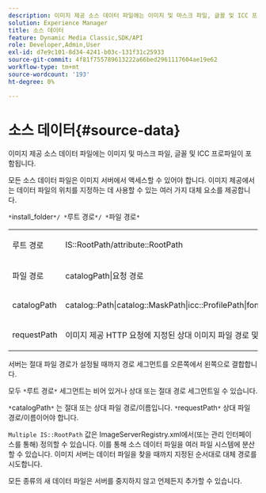 ```yaml
---
description: 이미지 제공 소스 데이터 파일에는 이미지 및 마스크 파일, 글꼴 및 ICC 프로파일이 포함됩니다.
solution: Experience Manager
title: 소스 데이터
feature: Dynamic Media Classic,SDK/API
role: Developer,Admin,User
exl-id: d7e9c101-8d34-4241-b03c-131f31c25933
source-git-commit: 4f81f755789613222a66bed2961117604ae19e62
workflow-type: tm+mt
source-wordcount: '193'
ht-degree: 0%

---
```


# 소스 데이터{#source-data}

이미지 제공 소스 데이터 파일에는 이미지 및 마스크 파일, 글꼴 및 ICC 프로파일이 포함됩니다.

모든 소스 데이터 파일은 이미지 서버에서 액세스할 수 있어야 합니다. 이미지 제공에서는 데이터 파일의 위치를 지정하는 데 사용할 수 있는 여러 가지 대체 요소를 제공합니다.

`*`install_folder`*/ *`루트 경로`*/ *`파일 경로`*`

<table id="simpletable_26686444C7EF46D6BC4C0490C8010BF9"> 
 <tr class="strow"> 
  <td class="stentry"> <p><span class="codeph"> <span class="varname"> 루트 경로</span></span> </p></td> 
  <td class="stentry"> <p><span class="codeph"> IS::RootPath/attribute::RootPath</span> </p></td> 
 </tr> 
 <tr class="strow"> 
  <td class="stentry"> <p><span class="codeph"> <span class="varname"> 파일 경로 </span></span> </p></td> 
  <td class="stentry"> <p><span class="codeph"> catalogPath|요청 경로</span> </p></td> 
 </tr> 
 <tr class="strow"> 
  <td class="stentry"> <p><span class="codeph"> <span class="varname"> catalogPath</span></span> </p></td> 
  <td class="stentry"> <p><span class="codeph"> catalog::Path|catalog::MaskPath|icc::ProfilePath|font::FontPath|font::MetricsPath</span> </p></td> 
 </tr> 
 <tr class="strow"> 
  <td class="stentry"> <p><span class="codeph"> <span class="varname"> requestPath</span></span> </p></td> 
  <td class="stentry"> <p><span class="codeph"> 이미지 제공 HTTP 요청에 지정된 상대 이미지 파일 경로 및 이름</span> </p></td> 
 </tr> 
</table>

서버는 절대 파일 경로가 설정될 때까지 경로 세그먼트를 오른쪽에서 왼쪽으로 결합합니다.

모두 `*`루트 경로`*` 세그먼트는 비어 있거나 상대 또는 절대 경로 세그먼트일 수 있습니다.

`*`catalogPath`*` 는 절대 또는 상대 파일 경로/이름입니다. `*`requestPath`*` 상대 파일 경로/이름이어야 합니다.

`Multiple IS::RootPath` 값은 ImageServerRegistry.xml에서(또는 관리 인터페이스를 통해) 정의할 수 있습니다. 이를 통해 소스 데이터 파일을 여러 파일 시스템에 분산할 수 있습니다. 이미지 서버는 데이터 파일을 찾을 때까지 지정된 순서대로 대체 경로를 시도합니다.

모든 종류의 새 데이터 파일은 서버를 중지하지 않고 언제든지 추가할 수 있습니다.
